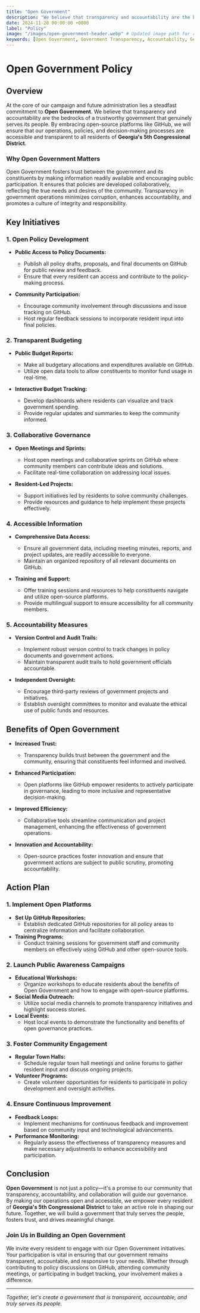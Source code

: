 ```yaml
---
title: "Open Government"
description: "We believe that transparency and accountability are the bedrocks of a trustworthy government that genuinely serves its people. Our commitment to Open Government ensures that every decision and policy is accessible and understandable to all residents."
date: 2024-11-28 00:00:00 +0000
label: "Policy"
image: "/images/open-government-header.webp" # Updated image path for relevance
keywords: [Open Government, Government Transparency, Accountability, Georgia 5th Congressional District, Public Participation, Collaborative Governance, Transparent Budgeting, Community Engagement, Open-Source Platforms, Trustworthy Government]
---
```

    
# Open Government Policy

## Overview

At the core of our campaign and future administration lies a steadfast commitment to **Open Government**. We believe that transparency and accountability are the bedrocks of a trustworthy government that genuinely serves its people. By embracing open-source platforms like GitHub, we will ensure that our operations, policies, and decision-making processes are accessible and transparent to all residents of **Georgia's 5th Congressional District**.

### **Why Open Government Matters**

Open Government fosters trust between the government and its constituents by making information readily available and encouraging public participation. It ensures that policies are developed collaboratively, reflecting the true needs and desires of the community. Transparency in government operations minimizes corruption, enhances accountability, and promotes a culture of integrity and responsibility.

## Key Initiatives

### **1. Open Policy Development**

- **Public Access to Policy Documents:**
  - Publish all policy drafts, proposals, and final documents on GitHub for public review and feedback.
  - Ensure that every resident can access and contribute to the policy-making process.

- **Community Participation:**
  - Encourage community involvement through discussions and issue tracking on GitHub.
  - Host regular feedback sessions to incorporate resident input into final policies.

### **2. Transparent Budgeting**

- **Public Budget Reports:**
  - Make all budgetary allocations and expenditures available on GitHub.
  - Utilize open data tools to allow constituents to monitor fund usage in real-time.

- **Interactive Budget Tracking:**
  - Develop dashboards where residents can visualize and track government spending.
  - Provide regular updates and summaries to keep the community informed.

### **3. Collaborative Governance**

- **Open Meetings and Sprints:**
  - Host open meetings and collaborative sprints on GitHub where community members can contribute ideas and solutions.
  - Facilitate real-time collaboration on addressing local issues.

- **Resident-Led Projects:**
  - Support initiatives led by residents to solve community challenges.
  - Provide resources and guidance to help implement these projects effectively.

### **4. Accessible Information**

- **Comprehensive Data Access:**
  - Ensure all government data, including meeting minutes, reports, and project updates, are readily accessible to everyone.
  - Maintain an organized repository of all relevant documents on GitHub.

- **Training and Support:**
  - Offer training sessions and resources to help constituents navigate and utilize open-source platforms.
  - Provide multilingual support to ensure accessibility for all community members.

### **5. Accountability Measures**

- **Version Control and Audit Trails:**
  - Implement robust version control to track changes in policy documents and government actions.
  - Maintain transparent audit trails to hold government officials accountable.

- **Independent Oversight:**
  - Encourage third-party reviews of government projects and initiatives.
  - Establish oversight committees to monitor and evaluate the ethical use of public funds and resources.

## Benefits of Open Government

- **Increased Trust:**
  - Transparency builds trust between the government and the community, ensuring that constituents feel informed and involved.

- **Enhanced Participation:**
  - Open platforms like GitHub empower residents to actively participate in governance, leading to more inclusive and representative decision-making.

- **Improved Efficiency:**
  - Collaborative tools streamline communication and project management, enhancing the effectiveness of government operations.

- **Innovation and Accountability:**
  - Open-source practices foster innovation and ensure that government actions are subject to public scrutiny, promoting accountability.

## Action Plan

### **1. Implement Open Platforms**
- **Set Up GitHub Repositories:**
  - Establish dedicated GitHub repositories for all policy areas to centralize information and facilitate collaboration.
- **Training Programs:**
  - Conduct training sessions for government staff and community members on effectively using GitHub and other open-source tools.

### **2. Launch Public Awareness Campaigns**
- **Educational Workshops:**
  - Organize workshops to educate residents about the benefits of Open Government and how to engage with open-source platforms.
- **Social Media Outreach:**
  - Utilize social media channels to promote transparency initiatives and highlight success stories.
- **Local Events:**
  - Host local events to demonstrate the functionality and benefits of open governance practices.

### **3. Foster Community Engagement**
- **Regular Town Halls:**
  - Schedule regular town hall meetings and online forums to gather resident input and discuss ongoing projects.
- **Volunteer Programs:**
  - Create volunteer opportunities for residents to participate in policy development and oversight activities.

### **4. Ensure Continuous Improvement**
- **Feedback Loops:**
  - Implement mechanisms for continuous feedback and improvement based on community input and technological advancements.
- **Performance Monitoring:**
  - Regularly assess the effectiveness of transparency measures and make necessary adjustments to enhance accessibility and participation.

## Conclusion

**Open Government** is not just a policy—it's a promise to our community that transparency, accountability, and collaboration will guide our governance. By making our operations open and accessible, we empower every resident of **Georgia's 5th Congressional District** to take an active role in shaping our future. Together, we will build a government that truly serves the people, fosters trust, and drives meaningful change.

### **Join Us in Building an Open Government**

We invite every resident to engage with our Open Government initiatives. Your participation is vital in ensuring that our government remains transparent, accountable, and responsive to your needs. Whether through contributing to policy discussions on GitHub, attending community meetings, or participating in budget tracking, your involvement makes a difference.

---

*Together, let's create a government that is transparent, accountable, and truly serves its people.*